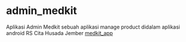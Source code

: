 # admin_medkit

Aplikasi Admin Medkit 
sebuah aplikasi manage product didalam aplikasi android RS Cita Husada Jember 
[medkit_app](https://github.com/AriaDesta2083/medkit_app)

